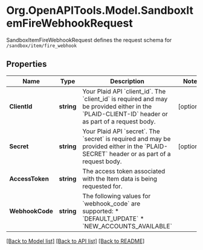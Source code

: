 # Org.OpenAPITools.Model.SandboxItemFireWebhookRequest
SandboxItemFireWebhookRequest defines the request schema for `/sandbox/item/fire_webhook`

## Properties

Name | Type | Description | Notes
------------ | ------------- | ------------- | -------------
**ClientId** | **string** | Your Plaid API &#x60;client_id&#x60;. The &#x60;client_id&#x60; is required and may be provided either in the &#x60;PLAID-CLIENT-ID&#x60; header or as part of a request body. | [optional] 
**Secret** | **string** | Your Plaid API &#x60;secret&#x60;. The &#x60;secret&#x60; is required and may be provided either in the &#x60;PLAID-SECRET&#x60; header or as part of a request body. | [optional] 
**AccessToken** | **string** | The access token associated with the Item data is being requested for. | 
**WebhookCode** | **string** | The following values for &#x60;webhook_code&#x60; are supported:  * &#x60;DEFAULT_UPDATE&#x60; * &#x60;NEW_ACCOUNTS_AVAILABLE&#x60; | 

[[Back to Model list]](../README.md#documentation-for-models) [[Back to API list]](../README.md#documentation-for-api-endpoints) [[Back to README]](../README.md)

